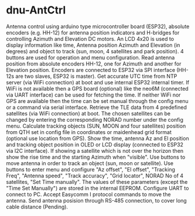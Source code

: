 # dnu-AntCtrl
Antenna control using arduino type microcontroller board (ESP32), absolute encoders (e.g. HH-12) for antenna position indicators and H-bridges for controlling Azimuth and Elevation DC motors. An LCD 4x20 is used to display information like time, Antenna position Azimuth and Elevation (in degrees) and object to track (sun, moon, 4 satellites and park position). 4 buttons are used for operation and menu configuration.
Read antenna position from absolute encoders HH-12, one for Azimuth and another for Elevation position. Encoders are connected to ESP32 via SPI interface (HH-12s are two slaves, ESP32 is master).
Get accurate UTC time from NTP server (via WiFi connection) at boot and use internal ESP32 internal timer. If WiFi is not available then a GPS board (optional) like the neo6M (connected via UART interface) can be used for fetching the time. If neither WiFi nor GPS are available then the time can be set manual through the config menu or a command via serial interface.
Retrieve the TLE data from 4 predefined satellites (via WiFi connection) at boot. The chosen satellites can be changed by entering the corresponding NORAD number under the config menu. 
Calculate tracking objects (SUN, MOON and four satellites) position from QTH set in config file in coordinates or maidenhead grid format (optional use location from GPS).
Show the time, antenna Az and El position and tracking object position in OLED or LCD display (connected to ESP32 via I2C interface). If showing a satellite which is not over the horizon then show the rise time and the starting Azimuth when "visible". 
Use buttons to move antenna in order to track an object (sun, moon or satellite).
Use buttons to enter menu and configure "Az offset", "El offset", "Tracking Freq", "Antenna speed", "Track accuracy", "Grid locator", NORAD No of 4 satellites, "Set Time manually". The values of these parameters (except the "Time Set Manually") are stored in the internal EEPROM.
Configure UART to connect to PC. Accept Easycomm I protocol commands to move the antenna. 
Send antenna posision through RS-485 connection, to cover long cable distance (Pending).
